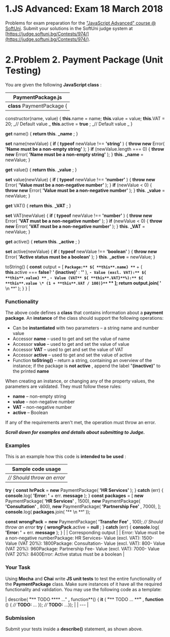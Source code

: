 # 1.JS Advanced: Exam 18 March 2018

Problems for exam preparation for the [&quot;JavaScript Advanced&quot; course @ SoftUni](https://softuni.bg/courses/javascript-advanced). Submit your solutions in the SoftUni judge system at [https://judge.softuni.bg/Contests/974/](https://judge.softuni.bg/Contests/974/).

# 2.Problem 2. Payment Package (Unit Testing)

You are given the following **JavaScript class** :

| PaymentPackage.js |
| --- |
| **class** PaymentPackage {
  constructor(name, value) {
     **this**.name = name;
     **this**.value = value;
     **this**.VAT = 20;      _// Default value
    _ **this**.active = **true** ; _// Default value
  _ }

   **get** name() {
     **return this**. **\_name** ;
  }

   **set** name(newValue) {
     **if** ( **typeof** newValue !== **&#39;string&#39;** ) {
       **throw new** Error( **&#39;Name must be a non-empty string&#39;** );
    }
     **if** (newValue.length === 0) {
       **throw new** Error( **&#39;Name must be a non-empty string&#39;** );
    }
     **this**. **\_name** = newValue;
  }

   **get** value() {
     **return this**. **\_value** ;
  }

   **set** value(newValue) {
     **if** ( **typeof** newValue !== **&#39;number&#39;** ) {
       **throw new** Error( **&#39;Value must be a non-negative number&#39;** );
    }
     **if** (newValue &lt; 0) {
       **throw new** Error( **&#39;Value must be a non-negative number&#39;** );
    }
     **this**. **\_value** = newValue;
  }

   **get** VAT() {
     **return this**. **\_VAT** ;
  }

   **set** VAT(newValue) {
     **if** ( **typeof** newValue !== **&#39;number&#39;** ) {
       **throw new** Error( **&#39;VAT must be a non-negative number&#39;** );
    }
     **if** (newValue &lt; 0) {
       **throw new** Error( **&#39;VAT must be a non-negative number&#39;** );
    }
     **this**. **\_VAT** = newValue;
  }

   **get** active() {
     **return this**. **\_active** ;
  }

   **set** active(newValue) {
     **if** ( **typeof** newValue !== **&#39;boolean&#39;** ) {
       **throw new** Error( **&#39;Active status must be a boolean&#39;** );
    }
     **this**. **\_active** = newValue;
  }

  toString() {
     **const** output = [
       **`Package:** ${ **this**.name} **`** + ( **this**.active === **false**? **&#39; (inactive)&#39;** : **&#39;&#39;** ),
      **`- Value (excl. VAT):** ${ **this**.value} **`** ,
      **`- Value (VAT** ${ **this**.VAT}**%):** ${ **this**.value \* (1 + **this**.VAT / 100)}**`
    ** ];
     **return** output.join( **&#39;**** \n ****&#39;** );
  }
} |

### Functionality

The above code defines a **class** that contains information about a **payment package**. An **instance** of the class should support the following operations:

- Can be **instantiated** with two parameters – a string name and number value
- Accessor **name** – used to get and set the value of name
- Accessor **value** – used to get and set the value of value
- Accessor **VAT** – used to get and set the value of VAT
- Accessor **active** – used to get and set the value of active
- Function **toString()** – return a string, containing an overview of the instance; if the package is **not active** , append the label &quot;**(inactive)**&quot; to the printed **name**

When creating an instance, or changing any of the property values, the parameters are validated. They must follow these rules:

- **name** – non-empty string
- **value** – non-negative number
- **VAT** – non-negative number
- **active** – Boolean

If any of the requirements aren&#39;t met, the operation must throw an error.

**_Scroll down for examples and details about submitting to Judge._**

### Examples

This is an example how this code is **intended to be used** :

| Sample code usage |
| --- |
| _// Should throw an error_
**try** {
     **const**  **hrPack** = **new** PaymentPackage( **&#39;HR Services&#39;** );
} **catch** (err) {
     **console**.log( **&#39;Error: &#39;** + err. **message** );
}
**const**  **packages** = [
     **new** PaymentPackage( **&#39;HR Services&#39;** , 1500),
     **new** PaymentPackage( **&#39;Consultation&#39;** , 800),
     **new** PaymentPackage( **&#39;Partnership Fee&#39;** , 7000),
];
**console**.log( **packages**.join( **&#39;**** \n ****&#39;** ));

**const**  **wrongPack** = **new** PaymentPackage( **&#39;Transfer Fee&#39;** , 100);
_// Should throw an error_
**try** {
     **wrongPack**.active = **null** ;
} **catch** (err) {
     **console**.log( **&#39;Error: &#39;** + err. **message** );
} |
| Corresponding output |
| Error: Value must be a non-negative numberPackage: HR Services- Value (excl. VAT): 1500- Value (VAT 20%): 1800Package: Consultation- Value (excl. VAT): 800- Value (VAT 20%): 960Package: Partnership Fee- Value (excl. VAT): 7000- Value (VAT 20%): 8400Error: Active status must be a boolean |

### Your Task

Using **Mocha** and **Chai** write **JS unit tests** to test the entire functionality of the **PaymentPackage** class. Make sure instances of it have all the required functionality and validation. You may use the following code as a template:

| describe( **&quot;**** TODO **** …&quot; **,** function**() {
     **it** ( **&quot;**** TODO … ****&quot;** , **function** () {        _//_ **TODO:** …    });
    _//_ **TODO:** …}); |
| --- |

### Submission

Submit your tests inside a **describe()** statement, as shown above.
